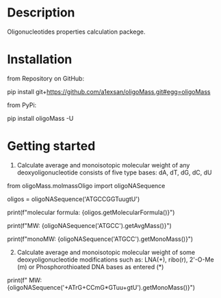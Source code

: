 Description
===========

Oligonucleotides properties calculation packege.

Installation
============

from Repository on GitHub:

pip install git+https://github.com/a1exsan/oligoMass.git#egg=oligoMass

from PyPi:

pip install oligoMass -U

Getting started
==============

1) Calculate average and monoisotopic molecular weight of any deoxyoligonucleotide consists of 
five type bases: dA, dT, dG, dC, dU

from oligoMass.molmassOligo import oligoNASequence

oligos = oligoNASequence('ATGCCGGTuugtU')

print(f"molecular formula: {oligos.getMolecularFormula()}")

print(f"MW: {oligoNASequence('ATGCC').getAvgMass()}")

print(f"monoMW: {oligoNASequence('ATGCC').getMonoMass()}")

2) Calculate average and monoisotopic molecular weight of some deoxyoligonucleotide modifications
such as: LNA(+), ribo(r), 2'-O-Me (m) or Phosphorothioated DNA bases as entered (*)

print(f" MW: {oligoNASequence('+ATrG+CCmG*GTuu+gtU').getMonoMass()}")
